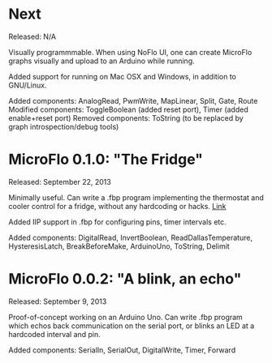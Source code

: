 Next
=====
Released: N/A

Visually programmmable. When using NoFlo UI, one can create MicroFlo graphs visually
and upload to an Arduino while running.

Added support for running on Mac OSX and Windows, in addition to GNU/Linux.

Added components: AnalogRead, PwmWrite, MapLinear, Split, Gate, Route
Modified components: ToggleBoolean (added reset port), Timer (added enable+reset port)
Removed components: ToString (to be replaced by graph introspection/debug tools)

MicroFlo 0.1.0: "The Fridge"
==========================
Released: September 22, 2013

Minimally useful. Can write a .fbp program implementing the thermostat and
cooler control for a fridge, without any hardcoding or hacks.
[Link](http://www.jonnor.com/2013/09/microflo-0-1-0-and-an-arduino-powered-fridge)

Added IIP support in .fbp for configuring pins, timer intervals etc.

Added components: DigitalRead, InvertBoolean, ReadDallasTemperature, HysteresisLatch,
BreakBeforeMake, ArduinoUno, ToString, Delimit

MicroFlo 0.0.2: "A blink, an echo"
=========================
Released: September 9, 2013

Proof-of-concept working on an Arduino Uno. Can write .fbp program which
echos back communication on the serial port, or blinks an LED at a hardcoded interval and pin.

Added components: SerialIn, SerialOut, DigitalWrite, Timer, Forward
